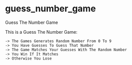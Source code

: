 # guess_number_game

Guess The Number Game

This is a Guess The Number Game:

    -> The Games Generates Random Number From 0 To 9
    -> You Have Guesses To Guess That Number
    -> The Game Matches Your Guesses With The Random Number
    -> You Win If It Matches
    -> Otherwise You Lose
